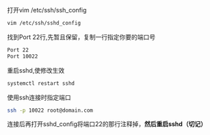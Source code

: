 打开vim /etc/ssh/ssh_config

```sh
vim /etc/ssh/sshd_config
```

找到Port 22行,先暂且保留，复制一行指定你要的端口号

```sh
Port 22
Port 10022
```

重启sshd,使修改生效

```sh
systemctl restart sshd
```

使用ssh连接时指定端口

```sh
ssh -p 10022 root@domain.com
```

连接后再打开sshd_config将端口22的那行注释掉，**然后重启sshd（切记）**

